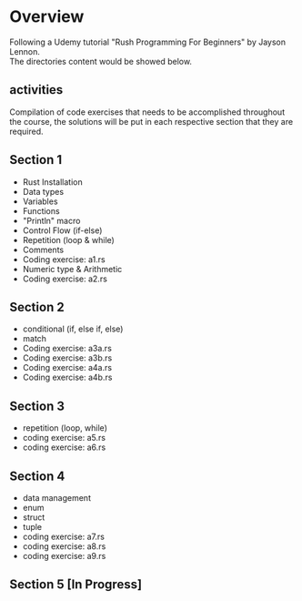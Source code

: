 # Overview
Following a Udemy tutorial "Rush Programming For Beginners" by Jayson Lennon.  
The directories content would be showed below.  

## activities
Compilation of code exercises that needs to be accomplished throughout the course, the solutions will be put in each respective section that they are required.

## Section 1
- Rust Installation
- Data types
- Variables
- Functions
- "Println" macro
- Control Flow (if-else)
- Repetition (loop & while)
- Comments
- Coding exercise: a1.rs
- Numeric type & Arithmetic
- Coding exercise: a2.rs

## Section 2
- conditional (if, else if, else)
- match
- Coding exercise: a3a.rs
- Coding exercise: a3b.rs
- Coding exercise: a4a.rs
- Coding exercise: a4b.rs

## Section 3
- repetition (loop, while)
- coding exercise: a5.rs
- coding exercise: a6.rs

## Section 4
- data management
- enum
- struct
- tuple
- coding exercise: a7.rs
- coding exercise: a8.rs
- coding exercise: a9.rs

## Section 5 [In Progress]